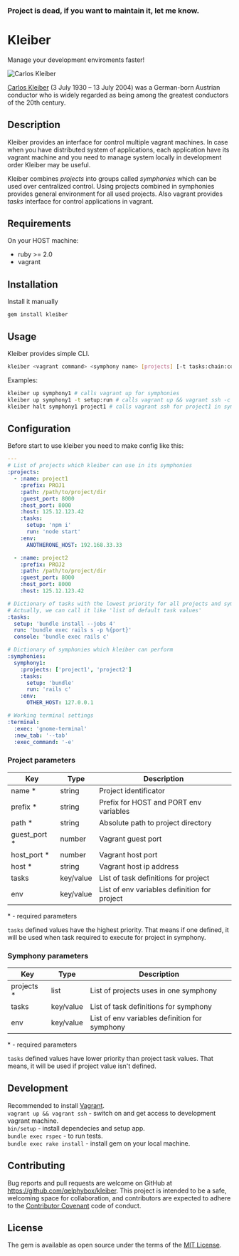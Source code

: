 ### Project is dead, if you want to maintain it, let me know.

# Kleiber
Manage your development enviroments faster!

![Carlos Kleiber](http://glasove.com/images/crops/32544_IAiSTZMEfO1QnQHfvwvghswY229lKS-560x315-trim%280,0,950,533%29.jpg)

[Carlos Kleiber](https://en.wikipedia.org/wiki/Carlos_Kleiber) (3 July 1930 – 13 July 2004) was a German-born Austrian conductor who is widely regarded as being among the greatest conductors of the 20th century.

## Description

Kleiber provides an interface for control multiple vagrant machines. In case when you have distributed system of applications, each application have its vagrant machine and you need to manage system locally in development order Kleiber may be useful.

Kleiber combines *projects* into groups called *symphonies* which can be used over centralized control. Using projects combined in symphonies provides general environment for all used projects. Also vagrant provides *tasks* interface for control applications in vagrant.

## Requirements
 On your HOST machine:
 
- ruby >= 2.0
- vagrant

## Installation
Install it manually
```
gem install kleiber
```

## Usage
Kleiber provides simple CLI.
```bash
kleiber <vagrant command> <symphony name> [projects] [-t tasks:chain:colon:separated ]
```
Examples:
```bash
kleiber up symphony1 # calls vagrant up for symphonies
kleiber up symphony1 -t setup:run # calls vagrant up && vagrant ssh -c 'setupcommand... && runcommand...'
kleiber halt symphony1 project1 # calls vagrant ssh for project1 in symphony1
```

## Configuration
Before start to use kleiber you need to make config like this:
```yaml
---
# List of projects which kleiber can use in its symphonies
:projects:
  - :name: project1
    :prefix: PROJ1
    :path: /path/to/project/dir
    :guest_port: 8000
    :host_port: 8000
    :host: 125.12.123.42
    :tasks:
      setup: 'npm i'
      run: 'node start'
    :env:
      ANOTHERONE_HOST: 192.168.33.33

  - :name: project2
    :prefix: PROJ2
    :path: /path/to/project/dir
    :guest_port: 8000
    :host_port: 8000
    :host: 125.12.123.42

# Dictionary of tasks with the lowest priority for all projects and symphonies
# Actually, we can call it like 'list of default task values'
:tasks:
  setup: 'bundle install --jobs 4'
  run: 'bundle exec rails s -p %{port}'
  console: 'bundle exec rails c'

# Dictionary of symphonies which kleiber can perform
:symphonies:
  symphony1:
    :projects: ['project1', 'project2']
    :tasks:
      setup: 'bundle'
      run: 'rails c'
    :env:
      OTHER_HOST: 127.0.0.1

# Working terminal settings
:terminal:
  :exec: 'gnome-terminal'
  :new_tab: '--tab'
  :exec_command: '-e'
```
### Project parameters
| Key          | Type      | Description                                  |
|--------------|-----------|----------------------------------------------|
| name *       | string    | Project identificator                        |
| prefix *     | string    | Prefix for HOST and PORT env variables       |
| path *       | string    | Absolute path to project directory           |
| guest_port * | number    | Vagrant guest port                           |
| host_port *  | number    | Vagrant host port                            |
| host *       | string    | Vagrant host ip address                      |
| tasks        | key/value | List of task definitions for project         |
| env          | key/value | List of env variables definition for project |

\* - required parameters

`tasks` defined values have the highest priority. That means if one defined, it will be used when task required to execute for project in symphony.

### Symphony parameters
| Key        | Type      | Description                                   |
|------------|-----------|-----------------------------------------------|
| projects * | list      | List of projects uses in one symphony         |
| tasks      | key/value | List of task definitions for symphony         |
| env        | key/value | List of env variables definition for symphony |

\* - required parameters

`tasks` defined values have lower priority than project task values. That means, it will be used if project value isn't defined.



## Development
Recommended to install [Vagrant](https://www.vagrantup.com/).  
`vagrant up && vagrant ssh` - switch on and get access to development vagrant machine.  
`bin/setup` - install dependecies and setup app.  
`bundle exec rspec` - to run tests.  
`bundle exec rake install` - install gem on your local machine.  

## Contributing

Bug reports and pull requests are welcome on GitHub at https://github.com/qelphybox/kleiber. This project is intended to be a safe, welcoming space for collaboration, and contributors are expected to adhere to the [Contributor Covenant](http://contributor-covenant.org) code of conduct.


## License

The gem is available as open source under the terms of the [MIT License](http://opensource.org/licenses/MIT).
